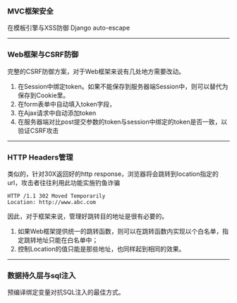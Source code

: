 ### MVC框架安全

在模板引擎与XSS防御 Django auto-escape

---

### Web框架与CSRF防御

完整的CSRF防御方案，对于Web框架来说有几处地方需要改动。  
1. 在Session中绑定token。如果不能保存到服务器端Session中，则可以替代为保存到Cookie里。
2. 在form表单中自动填入token字段， 
3. 在Ajax请求中自动添加token
4. 在服务器端对比post提交参数的token与session中绑定的token是否一致，以验证CSRF攻击

---

### HTTP Headers管理

类似的，针对30X返回好的http response，浏览器将会跳转到location指定的url，攻击者往往利用此功能实施钓鱼诈骗
```
HTTP /1.1 302 Moved Temporarily
Location: http://www.abc.com
```
因此，对于框架来说，管理好跳转目的地址是很有必要的。  
1. 如果Web框架提供统一的跳转函数，则可以在跳转函数内实现以个白名单，指定跳转地址只能在白名单中；
2. 控制Location的值只能是那些地址，也同样起到相同的效果。

---

### 数据持久层与sql注入

预编译绑定变量对抗SQL注入的最佳方式。